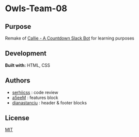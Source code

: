 # Owls-Team-08
## Purpose

Remake of [Callie - A Countdown Slack Bot](https://callie-corgi.herokuapp.com/) for learning purposes

## Development
**Built with:** HTML, CSS

## Authors

- [serhiicss](https://github.com/serhiicss) : code review 
- [a5eeM](https://github.com/a5eeM) : features block
- [dianastanciu](https://github.com/dianastanciu) : header & footer blocks

 ## License
[MIT](https://tldrlegal.com/license/mit-license)